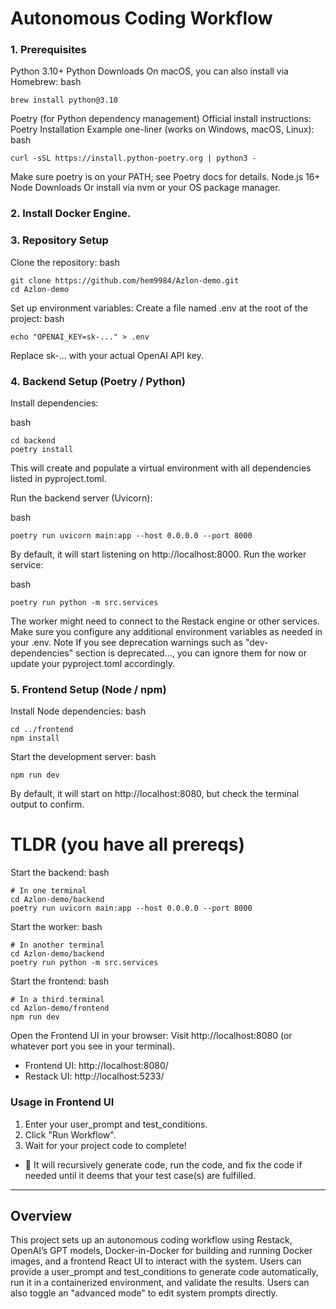 # Autonomous Coding Workflow
### 1. Prerequisites
Python 3.10+
Python Downloads
On macOS, you can also install via Homebrew:
bash
```
brew install python@3.10
```
Poetry (for Python dependency management)
Official install instructions: Poetry Installation
Example one-liner (works on Windows, macOS, Linux):
bash
```
curl -sSL https://install.python-poetry.org | python3 -
```
Make sure poetry is on your PATH; see Poetry docs for details.
Node.js 16+
Node Downloads
Or install via nvm or your OS package manager.
### 2. Install Docker Engine.

### 3. Repository Setup
Clone the repository:
bash
```
git clone https://github.com/hem9984/Azlon-demo.git
cd Azlon-demo
```
Set up environment variables:
Create a file named .env at the root of the project:
bash
```
echo "OPENAI_KEY=sk-..." > .env
```
Replace sk-... with your actual OpenAI API key.
### 4. Backend Setup (Poetry / Python)
Install dependencies:

bash
```
cd backend
poetry install
```
This will create and populate a virtual environment with all dependencies listed in pyproject.toml.

Run the backend server (Uvicorn):

bash
```
poetry run uvicorn main:app --host 0.0.0.0 --port 8000
```
By default, it will start listening on http://localhost:8000.
Run the worker service:

bash
```
poetry run python -m src.services
```
The worker might need to connect to the Restack engine or other services. Make sure you configure any additional environment variables as needed in your .env.
Note
If you see deprecation warnings such as "dev-dependencies" section is deprecated..., you can ignore them for now or update your pyproject.toml accordingly.

### 5. Frontend Setup (Node / npm)
Install Node dependencies:
bash
```
cd ../frontend
npm install
```
Start the development server:
bash
```
npm run dev
```
By default, it will start on http://localhost:8080, but check the terminal output to confirm.
# TLDR (you have all prereqs)
Start the backend:
bash
```
# In one terminal
cd Azlon-demo/backend
poetry run uvicorn main:app --host 0.0.0.0 --port 8000
```
Start the worker:
bash
```
# In another terminal
cd Azlon-demo/backend
poetry run python -m src.services
```
Start the frontend:
bash
```
# In a third terminal
cd Azlon-demo/frontend
npm run dev
```
Open the Frontend UI in your browser:
Visit http://localhost:8080 (or whatever port you see in your terminal).
* Frontend UI: http://localhost:8080/
* Restack UI: http://localhost:5233/

### Usage in Frontend UI
1. Enter your user_prompt and test_conditions.
2. Click "Run Workflow".
3. Wait for your project code to complete!
* 🤖 It will recursively generate code, run the code, and fix the code if needed until it deems that your test case(s) are fulfilled.
-------------------------------------------------------------
## Overview
This project sets up an autonomous coding workflow using Restack, OpenAI’s GPT models, Docker-in-Docker for building and running Docker images, and a frontend React UI to interact with the system. Users can provide a user_prompt and test_conditions to generate code automatically, run it in a containerized environment, and validate the results. Users can also toggle an "advanced mode" to edit system prompts directly.
